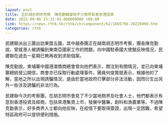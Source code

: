 ```yaml
---
layout: post
title: 正於胡志明市考察　陳克勤稱當地不少商界有意來港投資
date: 2022-09-06 15:31:43.000000000 +08:00
link: https://news.rthk.hk/rthk/ch/component/k2/1665756-20220906.htm
categories: rthk
---
```


民建聯派出三團出訪東盟五國，其中越泰團正在越南胡志明市考察，團長陳克勤說，曾就港人被誘騙到東南亞國家工作的問題，向中國駐泰國大使館反映情況，民建聯在過去一星期已無再收到求助個案。

陳克勤說，柬埔寨中國港澳僑商總會曾向他們表示，關注到有關情況，並已向柬埔寨總統發公開信，商會亦已採取行動處理事件。團員何俊賢就表示，根據他的了解，當地之所以出現誘騙情況，是由於當地政府打擊部分非法活動，因而衍生出另外一些涉及誘騙的非法行為。

民建聯今次的考察團，在胡志明市會見了不少當地商界及社會人士，他們都表示有意到香港投資及經商，包括來港集資上市，發展中醫藥，創科和漁農業等。不過陳克勤表示，好多商界人士都向他反映，在疫情下要取得簽證，出現一定困難，希望特區政府可以提供便利措施。
